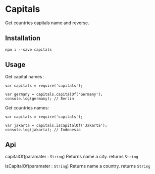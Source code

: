# Capitals 
Get countries capitals name and reverse.

## Installation
```
npm i --save capitals
```

## Usage 
Get capital names :
```
var capitals = require('capitals');

var germany = capitals.capitalOf('Germany');
console.log(germany); // Berlin
```

Get countries names:
```
var capitals = require('capitals');

var jakarta = capitals.isCapitalOf('Jakarta');
console.log(jakarta); // Indonesia
```

## Api

capitalOf(paramater : `String`)
Returns name a city.
returns `String`

isCapitalOf(paramater : `String`)
Returns name a country.
returns `String`
